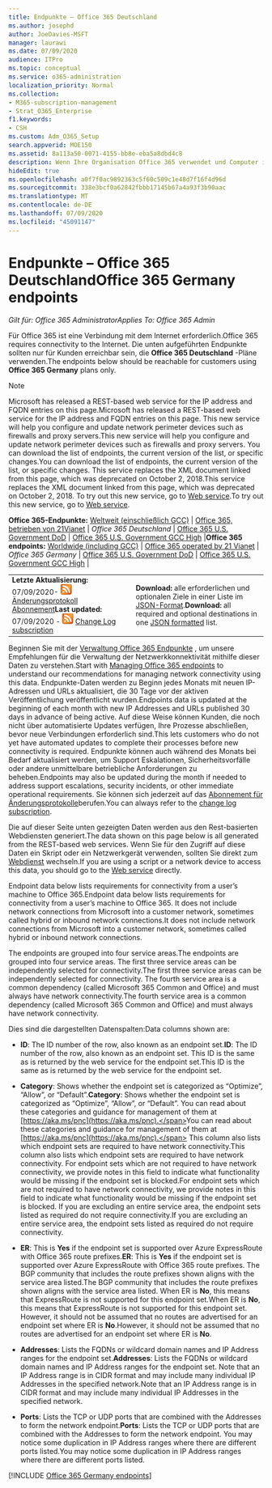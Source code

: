 ```yaml
---
title: Endpunkte – Office 365 Deutschland
ms.author: josephd
author: JoeDavies-MSFT
manager: laurawi
ms.date: 07/09/2020
audience: ITPro
ms.topic: conceptual
ms.service: o365-administration
localization_priority: Normal
ms.collection:
- M365-subscription-management
- Strat_O365_Enterprise
f1.keywords:
- CSH
ms.custom: Adm_O365_Setup
search.appverid: MOE150
ms.assetid: 8a113a50-0071-4155-bb8e-eba5a8dbd4c8
description: Wenn Ihre Organisation Office 365 verwendet und Computer in Ihrem Netzwerk von der Verbindung mit dem Internet einschränkt, finden Sie unten die Endpunkte (FQDNs, Ports, URLs und IPv4-und IPv6-Adressbereiche), die Sie in Ihre ausgehenden Zulassungslisten aufnehmen sollten, um sicherzustellen, dass Ihre Computer Office 365 erfolgreich verwenden können.
hideEdit: true
ms.openlocfilehash: a0f7f0ac9892363c5f60c509c1e48d7f16f4d96d
ms.sourcegitcommit: 338e3bcf0a62842fbbb17145b67a4a93f3b90aac
ms.translationtype: MT
ms.contentlocale: de-DE
ms.lasthandoff: 07/09/2020
ms.locfileid: "45091147"
---
```

# <a name="office-365-germany-endpoints"></a><span data-ttu-id="91ae5-103">Endpunkte – Office 365 Deutschland</span><span class="sxs-lookup"><span data-stu-id="91ae5-103">Office 365 Germany endpoints</span></span>

 <span data-ttu-id="91ae5-104">*Gilt für: Office 365 Administrator*</span><span class="sxs-lookup"><span data-stu-id="91ae5-104">*Applies To: Office 365 Admin*</span></span>

<span data-ttu-id="91ae5-105">Für Office 365 ist eine Verbindung mit dem Internet erforderlich.</span><span class="sxs-lookup"><span data-stu-id="91ae5-105">Office 365 requires connectivity to the Internet.</span></span> <span data-ttu-id="91ae5-106">Die unten aufgeführten Endpunkte sollten nur für Kunden erreichbar sein, die **Office 365 Deutschland** -Pläne verwenden.</span><span class="sxs-lookup"><span data-stu-id="91ae5-106">The endpoints below should be reachable for customers using **Office 365 Germany** plans only.</span></span>
  
> [!NOTE]
> <span data-ttu-id="91ae5-107">Microsoft has released a REST-based web service for the IP address and FQDN entries on this page.</span><span class="sxs-lookup"><span data-stu-id="91ae5-107">Microsoft has released a REST-based web service for the IP address and FQDN entries on this page.</span></span> <span data-ttu-id="91ae5-108">This new service will help you configure and update network perimeter devices such as firewalls and proxy servers.</span><span class="sxs-lookup"><span data-stu-id="91ae5-108">This new service will help you configure and update network perimeter devices such as firewalls and proxy servers.</span></span> <span data-ttu-id="91ae5-109">You can download the list of endpoints, the current version of the list, or specific changes.</span><span class="sxs-lookup"><span data-stu-id="91ae5-109">You can download the list of endpoints, the current version of the list, or specific changes.</span></span> <span data-ttu-id="91ae5-110">This service replaces the XML document linked from this page, which was deprecated on October 2, 2018.</span><span class="sxs-lookup"><span data-stu-id="91ae5-110">This service replaces the XML document linked from this page, which was deprecated on October 2, 2018.</span></span> <span data-ttu-id="91ae5-111">To try out this new service, go to [Web service](office-365-ip-web-service.md).</span><span class="sxs-lookup"><span data-stu-id="91ae5-111">To try out this new service, go to [Web service](office-365-ip-web-service.md).</span></span>
 
 <span data-ttu-id="91ae5-112">**Office 365-Endpunkte:** [Weltweit (einschließlich GCC)](urls-and-ip-address-ranges.md)  | [Office 365, betrieben von 21Vianet](urls-and-ip-address-ranges-21vianet.md)  | *Office 365 Deutschland* | [Office 365 U.S. Government DoD](office-365-u-s-government-dod-endpoints.md) | [Office 365 U.S. Government GCC High](office-365-u-s-government-gcc-high-endpoints.md)  |</span><span class="sxs-lookup"><span data-stu-id="91ae5-112">**Office 365 endpoints:** [Worldwide (including GCC)](urls-and-ip-address-ranges.md)  | [Office 365 operated by 21 Vianet](urls-and-ip-address-ranges-21vianet.md)  | *Office 365 Germany* | [Office 365 U.S. Government DoD](office-365-u-s-government-dod-endpoints.md) | [Office 365 U.S. Government GCC High](office-365-u-s-government-gcc-high-endpoints.md)  |</span></span>
  
|||
|:-----|:-----|
|<span data-ttu-id="91ae5-113">**Letzte Aktualisierung:** 07/09/2020- ![ RSS- ](media/5dc6bb29-25db-4f44-9580-77c735492c4b.png) [Änderungsprotokoll Abonnement](https://endpoints.office.com/version/Germany?allversions=true&format=rss&clientrequestid=b10c5ed1-bad1-445f-b386-b919946339a7)</span><span class="sxs-lookup"><span data-stu-id="91ae5-113">**Last updated:** 07/09/2020 - ![RSS](media/5dc6bb29-25db-4f44-9580-77c735492c4b.png) [Change Log subscription](https://endpoints.office.com/version/Germany?allversions=true&format=rss&clientrequestid=b10c5ed1-bad1-445f-b386-b919946339a7)</span></span> |<span data-ttu-id="91ae5-114">**Download:** alle erforderlichen und optionalen Ziele in einer Liste im [JSON-Format](https://endpoints.office.com/endpoints/Germany?clientrequestid=b10c5ed1-bad1-445f-b386-b919946339a7).</span><span class="sxs-lookup"><span data-stu-id="91ae5-114">**Download:** all required and optional destinations in one [JSON formatted](https://endpoints.office.com/endpoints/Germany?clientrequestid=b10c5ed1-bad1-445f-b386-b919946339a7) list.</span></span>  <br/> |

<span data-ttu-id="91ae5-115">Beginnen Sie mit der [Verwaltung Office 365 Endpunkte](managing-office-365-endpoints.md) , um unsere Empfehlungen für die Verwaltung der Netzwerkkonnektivität mithilfe dieser Daten zu verstehen.</span><span class="sxs-lookup"><span data-stu-id="91ae5-115">Start with [Managing Office 365 endpoints](managing-office-365-endpoints.md) to understand our recommendations for managing network connectivity using this data.</span></span> <span data-ttu-id="91ae5-116">Endpunkte-Daten werden zu Beginn jedes Monats mit neuen IP-Adressen und URLs aktualisiert, die 30 Tage vor der aktiven Veröffentlichung veröffentlicht wurden.</span><span class="sxs-lookup"><span data-stu-id="91ae5-116">Endpoints data is updated at the beginning of each month with new IP Addresses and URLs published 30 days in advance of being active.</span></span> <span data-ttu-id="91ae5-117">Auf diese Weise können Kunden, die noch nicht über automatisierte Updates verfügen, Ihre Prozesse abschließen, bevor neue Verbindungen erforderlich sind.</span><span class="sxs-lookup"><span data-stu-id="91ae5-117">This lets customers who do not yet have automated updates to complete their processes before new connectivity is required.</span></span> <span data-ttu-id="91ae5-118">Endpunkte können auch während des Monats bei Bedarf aktualisiert werden, um Support Eskalationen, Sicherheitsvorfälle oder andere unmittelbare betriebliche Anforderungen zu beheben.</span><span class="sxs-lookup"><span data-stu-id="91ae5-118">Endpoints may also be updated during the month if needed to address support escalations, security incidents, or other immediate operational requirements.</span></span> <span data-ttu-id="91ae5-119">Sie können sich jederzeit auf das [Abonnement für Änderungsprotokolle](https://endpoints.office.com/version/Germany?allversions=true&format=rss&clientrequestid=b10c5ed1-bad1-445f-b386-b919946339a7)berufen.</span><span class="sxs-lookup"><span data-stu-id="91ae5-119">You can always refer to the [change log subscription](https://endpoints.office.com/version/Germany?allversions=true&format=rss&clientrequestid=b10c5ed1-bad1-445f-b386-b919946339a7).</span></span>

<span data-ttu-id="91ae5-120">Die auf dieser Seite unten gezeigten Daten werden aus den Rest-basierten Webdiensten generiert.</span><span class="sxs-lookup"><span data-stu-id="91ae5-120">The data shown on this page below is all generated from the REST-based web services.</span></span> <span data-ttu-id="91ae5-121">Wenn Sie für den Zugriff auf diese Daten ein Skript oder ein Netzwerkgerät verwenden, sollten Sie direkt zum [Webdienst](office-365-ip-web-service.md) wechseln.</span><span class="sxs-lookup"><span data-stu-id="91ae5-121">If you are using a script or a network device to access this data, you should go to the [Web service](office-365-ip-web-service.md) directly.</span></span>

<span data-ttu-id="91ae5-122">Endpoint data below lists requirements for connectivity from a user’s machine to Office 365.</span><span class="sxs-lookup"><span data-stu-id="91ae5-122">Endpoint data below lists requirements for connectivity from a user’s machine to Office 365.</span></span> <span data-ttu-id="91ae5-123">It does not include network connections from Microsoft into a customer network, sometimes called hybrid or inbound network connections.</span><span class="sxs-lookup"><span data-stu-id="91ae5-123">It does not include network connections from Microsoft into a customer network, sometimes called hybrid or inbound network connections.</span></span>

<span data-ttu-id="91ae5-124">The endpoints are grouped into four service areas.</span><span class="sxs-lookup"><span data-stu-id="91ae5-124">The endpoints are grouped into four service areas.</span></span> <span data-ttu-id="91ae5-125">The first three service areas can be independently selected for connectivity.</span><span class="sxs-lookup"><span data-stu-id="91ae5-125">The first three service areas can be independently selected for connectivity.</span></span> <span data-ttu-id="91ae5-126">The fourth service area is a common dependency (called Microsoft 365 Common and Office) and must always have network connectivity.</span><span class="sxs-lookup"><span data-stu-id="91ae5-126">The fourth service area is a common dependency (called Microsoft 365 Common and Office) and must always have network connectivity.</span></span>

<span data-ttu-id="91ae5-127">Dies sind die dargestellten Datenspalten:</span><span class="sxs-lookup"><span data-stu-id="91ae5-127">Data columns shown are:</span></span>

- <span data-ttu-id="91ae5-128">**ID**: The ID number of the row, also known as an endpoint set.</span><span class="sxs-lookup"><span data-stu-id="91ae5-128">**ID**: The ID number of the row, also known as an endpoint set.</span></span> <span data-ttu-id="91ae5-129">This ID is the same as is returned by the web service for the endpoint set.</span><span class="sxs-lookup"><span data-stu-id="91ae5-129">This ID is the same as is returned by the web service for the endpoint set.</span></span>

- <span data-ttu-id="91ae5-130">**Category**: Shows whether the endpoint set is categorized as “Optimize”, “Allow”, or “Default”.</span><span class="sxs-lookup"><span data-stu-id="91ae5-130">**Category**: Shows whether the endpoint set is categorized as “Optimize”, “Allow”, or “Default”.</span></span> <span data-ttu-id="91ae5-131">You can read about these categories and guidance for management of them at [https://aka.ms/pnc](https://aka.ms/pnc).</span><span class="sxs-lookup"><span data-stu-id="91ae5-131">You can read about these categories and guidance for management of them at [https://aka.ms/pnc](https://aka.ms/pnc).</span></span> <span data-ttu-id="91ae5-132">This column also lists which endpoint sets are required to have network connectivity.</span><span class="sxs-lookup"><span data-stu-id="91ae5-132">This column also lists which endpoint sets are required to have network connectivity.</span></span> <span data-ttu-id="91ae5-133">For endpoint sets which are not required to have network connectivity, we provide notes in this field to indicate what functionality would be missing if the endpoint set is blocked.</span><span class="sxs-lookup"><span data-stu-id="91ae5-133">For endpoint sets which are not required to have network connectivity, we provide notes in this field to indicate what functionality would be missing if the endpoint set is blocked.</span></span> <span data-ttu-id="91ae5-134">If you are excluding an entire service area, the endpoint sets listed as required do not require connectivity.</span><span class="sxs-lookup"><span data-stu-id="91ae5-134">If you are excluding an entire service area, the endpoint sets listed as required do not require connectivity.</span></span>

- <span data-ttu-id="91ae5-135">**ER**: This is **Yes** if the endpoint set is supported over Azure ExpressRoute with Office 365 route prefixes.</span><span class="sxs-lookup"><span data-stu-id="91ae5-135">**ER**: This is **Yes** if the endpoint set is supported over Azure ExpressRoute with Office 365 route prefixes.</span></span> <span data-ttu-id="91ae5-136">The BGP community that includes the route prefixes shown aligns with the service area listed.</span><span class="sxs-lookup"><span data-stu-id="91ae5-136">The BGP community that includes the route prefixes shown aligns with the service area listed.</span></span> <span data-ttu-id="91ae5-137">When ER is **No**, this means that ExpressRoute is not supported for this endpoint set.</span><span class="sxs-lookup"><span data-stu-id="91ae5-137">When ER is **No**, this means that ExpressRoute is not supported for this endpoint set.</span></span> <span data-ttu-id="91ae5-138">However, it should not be assumed that no routes are advertised for an endpoint set where ER is **No**.</span><span class="sxs-lookup"><span data-stu-id="91ae5-138">However, it should not be assumed that no routes are advertised for an endpoint set where ER is **No**.</span></span>

- <span data-ttu-id="91ae5-139">**Addresses**: Lists the FQDNs or wildcard domain names and IP Address ranges for the endpoint set.</span><span class="sxs-lookup"><span data-stu-id="91ae5-139">**Addresses**: Lists the FQDNs or wildcard domain names and IP Address ranges for the endpoint set.</span></span> <span data-ttu-id="91ae5-140">Note that an IP Address range is in CIDR format and may include many individual IP Addresses in the specified network.</span><span class="sxs-lookup"><span data-stu-id="91ae5-140">Note that an IP Address range is in CIDR format and may include many individual IP Addresses in the specified network.</span></span>
 
- <span data-ttu-id="91ae5-141">**Ports**: Lists the TCP or UDP ports that are combined with the Addresses to form the network endpoint.</span><span class="sxs-lookup"><span data-stu-id="91ae5-141">**Ports**: Lists the TCP or UDP ports that are combined with the Addresses to form the network endpoint.</span></span> <span data-ttu-id="91ae5-142">You may notice some duplication in IP Address ranges where there are different ports listed.</span><span class="sxs-lookup"><span data-stu-id="91ae5-142">You may notice some duplication in IP Address ranges where there are different ports listed.</span></span>

[!INCLUDE [Office 365 Germany endpoints](./includes/office-365-germany-endpoints.md)]

 

